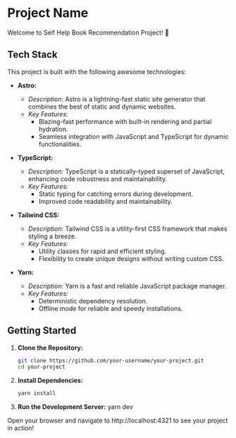 # Project Name

Welcome to Self Help Book Recommendation Project! 🚀

## Tech Stack

This project is built with the following awesome technologies:

- **Astro:**

  - _Description:_ Astro is a lightning-fast static site generator that combines the best of static and dynamic websites.
  - _Key Features:_
    - Blazing-fast performance with built-in rendering and partial hydration.
    - Seamless integration with JavaScript and TypeScript for dynamic functionalities.

- **TypeScript:**

  - _Description:_ TypeScript is a statically-typed superset of JavaScript, enhancing code robustness and maintainability.
  - _Key Features:_
    - Static typing for catching errors during development.
    - Improved code readability and maintainability.

- **Tailwind CSS:**

  - _Description:_ Tailwind CSS is a utility-first CSS framework that makes styling a breeze.
  - _Key Features:_
    - Utility classes for rapid and efficient styling.
    - Flexibility to create unique designs without writing custom CSS.

- **Yarn:**
  - _Description:_ Yarn is a fast and reliable JavaScript package manager.
  - _Key Features:_
    - Deterministic dependency resolution.
    - Offline mode for reliable and speedy installations.

## Getting Started

1. **Clone the Repository:**
   ```bash
   git clone https://github.com/your-username/your-project.git
   cd your-project
   ```
2. **Install Dependencies:**
   ```bash
   yarn install
   ```
3. **Run the Development Server:**
   yarn dev

Open your browser and navigate to http://localhost:4321 to see your project in action!
